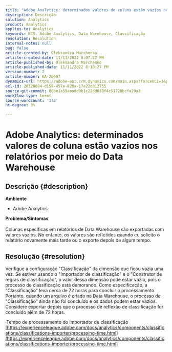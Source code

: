 ```yaml
---
title: "Adobe Analytics: determinados valores de coluna estão vazios nos relatórios por meio do Data Warehouse"
description: Descrição
solution: Analytics
product: Analytics
applies-to: Analytics
keywords: KCS, Adobe Analytics, Data Warehouse, Classificação
resolution: Resolution
internal-notes: null
bug: false
article-created-by: Oleksandra Marchenko
article-created-date: 11/11/2022 8:07:22 PM
article-published-by: Oleksandra Marchenko
article-published-date: 11/11/2022 8:10:27 PM
version-number: 2
article-number: KA-20697
dynamics-url: https://adobe-ent.crm.dynamics.com/main.aspx?forceUCI=1&pagetype=entityrecord&etn=knowledgearticle&id=5c36da70-fc61-ed11-9561-6045bd006b25
exl-id: 20328684-d158-457e-828a-17e22d012755
source-git-commit: 80be1a59aeadd9b1c22dd038f4c51728bcfa29a3
workflow-type: tm+mt
source-wordcount: '173'
ht-degree: 3%

---
```


# Adobe Analytics: determinados valores de coluna estão vazios nos relatórios por meio do Data Warehouse

## Descrição {#description}

<b>Ambiente</b>
- Adobe Analytics

<b>Problema/Sintomas</b><br> <br>Colunas específicas em relatórios de Data Warehouse são exportadas com valores vazios. No entanto, os valores são refletidos quando eu solicito o relatório novamente mais tarde ou o exporte depois de algum tempo.

## Resolução {#resolution}


Verifique a configuração &quot;Classificação&quot; da dimensão que ficou vazia uma vez. Se estiver usando o &quot;Importador de classificação&quot; e o &quot;Construtor de regras de classificação&quot;, o valor dessa dimensão pode estar vazio, pois o processo de classificação está demorando. Como especificação, a &quot;Classificação&quot; leva cerca de 72 horas para concluir o processamento. Portanto, quando um arquivo é criado na Data Warehouse, o processo de &quot;Classificação&quot; ainda não foi concluído e os dados podem estar vazios. Considere exportar depois que o processo de reflexão de classificação for concluído além de 72 horas.

·Tempo de processamento do importador de classificação
[https://experienceleague.adobe.com/docs/analytics/components/classifications/classifications-importer/processing-time.html](https://experienceleague.adobe.com/docs/analytics/components/classifications/classifications-importer/processing-time.html)
